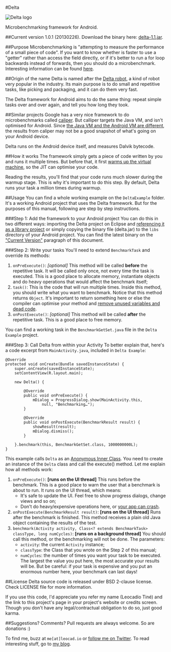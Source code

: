 #Delta

![Delta logo](https://dl.dropbox.com/u/5135185/blog/delta-icon.png)

Microbenchmarking framework for Android.

##<a id="current_version" /></a>Current version
1.0.1 (20130226). Download the binary here: [delta-1.1.jar](https://dl.dropbox.com/u/5135185/blog/delta-1.1.jar).

##Purpose
Microbenchmarking is "attempting to measure the performance of a small piece of code". If you want to know whether is faster to use a "getter" rather than access the field directly, or if it's better to run a for loop backwards instead of forwards, then you should do a microbenchmark. Interesting information can be found [here](https://code.google.com/p/caliper/wiki/JavaMicrobenchmarks).

##Origin of the name
Delta is named after the [Delta robot](https://en.wikipedia.org/wiki/Delta_robot), a kind of robot very popular in the industry. Its main purpose is to do small and repetitive tasks, like picking and packaging, and it can do them very fast.

The Delta framework for Android aims to do the same thing: repeat simple tasks over and over again, and tell you how long they took.

##Similar projects
Google has a very nice framework to do microbenchmarks called [caliper](https://code.google.com/p/caliper/). But calliper targets the Java VM, and isn't optimised for Android. Since [the Java VM and the Android VM are different](http://blog.leocad.io/post/so-is-android-java), the results from caliper may not be a good snapshot of what's going on your Android device.

Delta runs on the Android device itself, and measures Dalvik bytecode.

##How it works
The framework simply gets a piece of code written by you and runs it multiple times. But before that, it first [warms up the virtual machine](http://4groundtechsolutions.com/jvm-warmup/), so the JIT can optimise your code.

Reading the results, you'll find that your code runs much slower during the warmup stage. This is why it's important to do this step. By default, Delta runs your task a million times during warmup.

##Usage
You can find a whole working example on the `DeltaExample` folder. It's a working Android project that uses the Delta framework. But for the purposes of this manual, following are step by step instructions.

###Step 1: Add the framework to your Android project
You can do this in two different ways: importing the Delta project on Eclipse and [referencing it as a library project](https://developer.android.com/tools/projects/projects-eclipse.html#ReferencingLibraryProject) or simply copying the binary file (delta.jar) to the `libs` directory of your Android project. You can find the latest binary on the ["Current Version"](#current_version) paragraph of this document.

###Step 2: Write your tasks
You'll need to extend `BenchmarkTask` and override its methods:

1. `onPreExecute()`: *[optional]* This method will be called **before** the repetitive task. It will be called only once, not every time the task is executed. This is a good place to allocate memory, instantiate objects and do heavy operations that would affect the benchmark itself;
2. `task()`: This is the code that will run multiple times. Inside this method, you should write what you want to benchmark. Notice that this method returns `Object`. It's important to return something here or else the compiler can optimise your method and [remove unused variables and dead code](https://code.google.com/p/caliper/source/browse/tutorial/Tutorial.java?r=ca7cd501f7eb464402b5815d773143bee835114d&spec=svn0ce0d129d35397c5a4384553ff52c14f5ba3d864#86).
3. `onPostExecute()`: *[optional]* This method will be called **after** the repetitive task. This is a good place to free memory.

You can find a working task in the `BenchmarkGetSet.java` file in the `Delta Example` project.

###Step 3: Call Delta from within your Activity
To better explain that, here's a code excerpt from `MainActivity.java`, included in `Delta Example`:

    @Override
	protected void onCreate(Bundle savedInstanceState) {
		super.onCreate(savedInstanceState);
		setContentView(R.layout.main);
		
		new Delta() {
			
			@Override
			public void onPreExecute() {
				mDialog = ProgressDialog.show(MainActivity.this,
				    null, "Benchmarking…");
			}

			@Override
			public void onPostExecute(BenchmarkResult result) {
				showResult(result);
				mDialog.dismiss();
			}
			
		}.benchmark(this, BenchmarkGetSet.class, 1000000000L);
	}

This example calls `Delta` as an [Anonymous Inner Class](http://stackoverflow.com/a/355177/1054366). You need to create an instance of the `Delta` class and call the execute() method. Let me explain how all methods work:

1. `onPreExecute()`: **[runs on the UI thread]** This runs before the benchmark. This is a good place to warn the user that a benchmark is about to run. It runs on the UI thread, which means:
    - It's safe to	update the UI. Feel free to show progress dialogs, change views and so on;
    - Don't do heavy/expensive operations here, or [your app can crash](https://developer.android.com/training/articles/perf-anr.html).
2. `onPostExecute(BenchmarkResult result)`: **[runs on the UI thread]** Runs after the benchmark is finished. This method receives a plain old Java object containing the results of the test.
3. `benchmark(Activity activity, Class<? extends BenchmarkTask> classType, long numCycles)`: **[runs on a background thread]** You should call this method, or the benchmarking will not be done. The parameters:
    - `activity`: the current `Activity` instance;
    - `classType`: the Class that you wrote on the Step 2 of this manual;
    - `numCycles`: the number of times you want your task to be executed. The largest the value you put here, the most accurate your results will be. But be careful: if your task is expensive and you put an enormous number here, your benchmark can last days!

##License
Delta source code is released under BSD 2-clause license. Check LICENSE file for more information.

If you use this code, I'd appreciate you refer my name (Leocadio Tiné) and the link to this project's page in your project's website or credits screen. Though you don't have any legal/contractual obligation to do so, just good karma.

##Suggestions? Comments?
Pull requests are always welcome. So are donations :)

To find me, buzz at `me[at]leocad.io` or [follow me on Twitter](www.twitter.com/leocadiotine). To read interesting stuff, go to [my blog](blog.leocad.io).